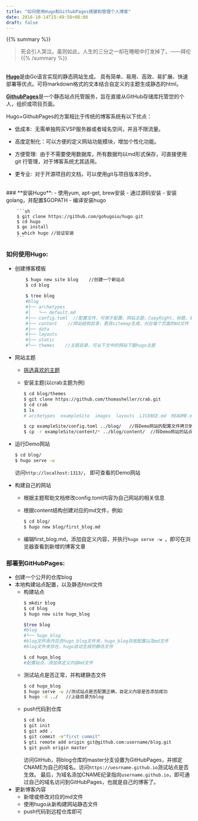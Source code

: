 ```yaml
---
title: "如何使用Hugo和GithubPages搭建和管理个人博客"
date: 2018-10-14T15:49:58+08:00
draft: false
---
```


{{% summary %}}
> 死会引人哭泣。虽则如此，人生的三分之一却在睡眠中打发掉了。——拜伦
{{% /summary %}}

<br/>[**Hugo**](https://github.com/gohugoio/hugo)是由Go语言实现的静态网站生成。
具有简单、易用、高效、易扩展、快速部署等优点。可将markdown格式的文本结合自定义的主题生成静态的html。

[**GithubPages**](https://help.github.com/articles/what-is-github-pages/)是一个静态站点托管服务，旨在直接从GitHub存储库托管您的个人，组织或项目页面。

Hugo+GithubPages的方案相比于传统的博客系统有以下优点：

- 低成本:&nbsp; 无需单独购买VSP服务器或者域名空间，并且不限流量。

- 高度定制化：可以方便的定义网站功能模块，增加个性化功能。

- 方便管理:&nbsp; 由于不需要使用数据库，所有数据均以md形式保存，可直接使用git
行管理，对于博客系统尤其适用。

- 更专业:&nbsp; 对于开源项目的文档，可以使用git与项目版本同步。

<br/>
### **安装Hugo**:
- 使用yum, apt-get, brew安装
-  通过源码安装
    -  安装golang，并配置$GOPATH
    -  编译安装hugo
	
        ```sh
		$ git clone https://github.com/gohugoio/hugo.git 
		$ cd hugo
		$ go install
		$ which hugo //验证安装
		```
		
### **如何使用Hugo**:  
- 创建博客模板

    ```sh
        $ hugo new site blog    //创建一个新站点
        $ cd blog
		
        $ tree blog
        #blog
        #├── archetypes
        #│   └── default.md
        #├── config.toml  //配置文件，可用于配置，网站主题，CopyRight，标题，站点结构等信息
        #├── content    //网站结构目录，更具sitemap生成，对应每个页面的md文件
        #├── data
        #├── layouts
        #├── static
        #└── themes    //主题目录，可从下文中的网站下载hugo主题
    ```
- 网站主题
    - [挑选喜欢的主题](https://themes.gohugo.io/)
    - 安装主题(以crab主题为例)
	
        ```sh
        $ cd blog/themes
        $ git clone https://github.com/thomasheller/crab.git
        $ cd crab
        $ ls 
        # archetypes  exampleSite  images  layouts  LICENSE.md  README.md  static  theme.toml  //exampleSite中包含了一个Demo站点
        
		$ cp exampleSite/config.toml ../blog/   //将Demo网站的配置文件拷贝到blog/目录下
        $ cp -r exampleSite/content/* ../blog/content/  //将Demo网站的站点md文件拷贝到blog/content/下
        ```
- 运行Demo网站
    ```sh
    $ cd blog/
    $ hugo serve -w
    ```
    访问```http://localhost:1313/```， 即可查看的Demo网站
- 构建自己的网站
    - 根据主题帮助文档修改config.toml内容为自己网站的相关信息
    - 根据content结构创建对应的md文件，例如:
	
        ```sh
        $ cd blog/
        $ hugo new blog/first_blog.md
        ```
    - 编辑first_blog.md，添加自定义内容，并执行```hugo serve -w ```，即可在浏览器查看到新增的博客文章
	
### **部署到GitHubPages**: 
- 创建一个公开的仓库blog
- 本地构建站点配置，以及静态html文件
   - 构建站点
        ```sh
        $ mkdir blog
        $ cd blog
        $ hugo new site hugo_blog
        
        $tree blog
        #blog
        #└── hugo_blog 
        #blog文件夹内包含hugo_blog文件夹，hugo_blog存放配置以及md文件
        #blog文件夹存在，hugo自动生成的静态文件
        
        $ cd hugo_blog
        #配置站点，添加体定义内容md文件
        ```
    - 测试站点是否正常，并构建静态文件
        ```sh
        $ cd hugo_blog
        $ hugo serve -w //测试站点是否配置正确，自定义内容是否添加成功
        $ hugo -d ../   //上级目录为blog
        ```
    - push代码到仓库
        ```sh
        $ cd blo
        $ git init
        $ git add .
        $ git commit -m"first commit"
        $ gti remote add origin git@github.com:username/blog.git
        $ git push origin master
        ```
        访问GitHub，将blog仓库的master分支设置为GitHubPages，并绑定CNAME为自己的域名。访问```https://uesrname.github.io```测试站点是否生效。
        最后，为域名添加CNAME纪录指向```username.github.io```，即可通过自己的域名访问到GitHubPages，也就是自己的博客了。
- 更新博客内容
    - 新增或修改对应的md文件
    - 使用hugo从新构建网站静态文件
    - push代码到远程仓库即可